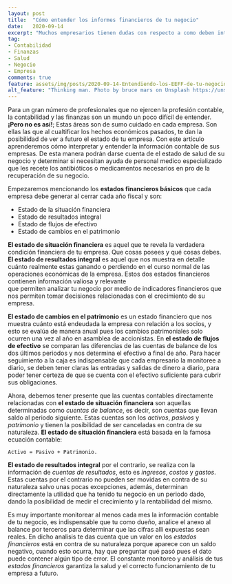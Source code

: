 ```yaml
---
layout: post
title:  "Cómo entender los informes financieros de tu negocio"
date:   2020-09-14
excerpt: "Muchos empresarios tienen dudas con respecto a como deben interpretar los Estados Financieros que el contador les pasa cada mes, en este artículo descubriremos como analizar el estado de situación financiera, de resultados integral, de flujos de efectivo y el de cambios en el patrimonio."
tag:
- Contabilidad
- Finanzas
- Salud
- Negocio
- Empresa
comments: true
feature: assets/img/posts/2020-09-14-Entendiendo-los-EEFF-de-tu-negocio.jpg
alt_feature: "Thinking man. Photo by bruce mars on Unsplash https://unsplash.com/photos/xj8qrWvuOEs"
---
```


Para un gran número de profesionales que no ejercen la profesión contable,
la contabilidad y las finanzas
son un mundo un poco difícil de entender. **¡Pero no es así!**;
Estas áreas son de sumo cuidado en cada empresa. Son ellas las que
al cualtificar los hechos económicos pasados, te dan la posibilidad
de ver a futuro el estado de tu empresa.
Con este artículo aprenderemos cómo interpretar y entender la información contable de sus empresas.
De esta manera podrán darse cuenta de el estado de salud de su negocio y
determinar si necesitan ayuda de personal medico especializado que les recete
los antibióticos o medicamentos necesarios en pro de la recuperación de su negocio.

Empezaremos mencionando los **estados financieros básicos** que cada empresa debe
generar al cerrar cada año fiscal y son:

* Estado de la situación financiera
* Estado de resultados integral
* Estado de flujos de efectivo
* Estado de cambios en el patrimonio

**El estado de situación financiera** es aquel que te revela la verdadera condición
financiera de tu empresa. Que cosas posees y qué cosas debes.
**El estado de resultados integral** es aquel que nos muestra en detalle cuánto
realmente estas ganando o perdiendo en el curso normal de las operaciones económicas
de la empresa. Estos dos estados financieros contienen información valiosa y relevante  
que permiten analizar tu negocio por medio de indicadores financieros que nos permiten tomar
decisiones relacionadas con el crecimiento de su empresa.

**El estado de cambios en el patrimonio** es un estado financiero que nos muestra cuánto
está endeudada la empresa con relación a los socios, y esto se evalúa de manera anual pues
los cambios patrimoniales solo ocurren una vez al año en asamblea de accionistas.
En **el estado de flujos de efectivo** se comparan las diferencias de las cuentas de balance
de los dos últimos periodos y nos determina el efectivo a final de año.
Para hacer seguimiento a la caja es indispensable que cada empresario la monitoree a diario,
se deben tener claras las entradas y salidas de dinero a diario, para poder tener certeza
de que se cuenta con el efectivo suficiente para cubrir sus obligaciones.

Ahora, debemos tener presente que las cuentas contables directamente relacionadas
con **el estado de situación financiera** son aquellas determinadas como *cuentas de balance*,
es decir, son cuentas que llevan saldo al periodo siguiente. Estas cuentas son los
*activos*, *pasivos* y *patrimonio* y tienen la posibilidad de ser canceladas
en contra de su naturaleza. **El estado de situación financiera** está basada en la famosa ecuación contable:

```
Activo = Pasivo + Patrimonio.
```

**El estado de resultados integral** por el contrario, se realiza con la información de
*cuentas de resultados*, esto es *ingresos*, *costos* y *gastos*. Estas cuentas por el contrario
no pueden ser movidas en contra de su naturaleza salvo unas pocas excepciones, además,
determinan directamente la utilidad que ha tenido tu negocio en un periodo dado, dando la posibilidad
de medir el crecimiento y la rentabilidad del mismo.

Es muy importante monitorear al menos cada mes la información contable de tu negocio, es indispensable
que tu como dueño, analice el anexo al balance por terceros para determinar que las cifras alli expuestas
sean reales.
En dicho analisis te das cuenta que un valor en los *estados financieros* está en contra de
su naturaleza porque aparece con un saldo negativo, cuando esto ocurra, hay que preguntar
qué pasó pues el dato puede contener algún tipo de error. El constante monitoreo y análisis
de tus *estados financieros* garantiza la salud y el correcto funcionamiento de tu empresa a futuro.
